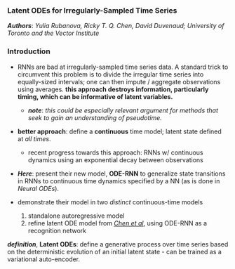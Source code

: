 ### **Latent ODEs for Irregularly-Sampled Time Series**

***Authors***: *Yulia Rubanova, Ricky T. Q. Chen, David Duvenaud; University of Toronto and the Vector Institute*

### Introduction
- RNNs are bad at irregularly-sampled time series data. A standard trick to circumvent this problem is to divide the irregular time series into equally-sized intervals; one can then impute / aggregate observations using averages. **this approach destroys information, particularly timing, which can be informative of latent variables.**
    - ***note***: *this could be especially relevant argument for methods that seek to gain an understanding of pseudotime.*
- **better approach**: define a **continuous** time model; latent state defined at *all times*.
    - recent progress towards this approach: RNNs w/ continuous dynamics using an exponential decay between observations

- ***Here***: present their new model, **ODE-RNN** to generalize state transitions in RNNs to continuous time dynamics specified by a NN (as is done in *Neural ODEs*).
- demonstrate their model in two *distinct* continuous-time models
    1. standalone autoregressive model
    2. refine latent ODE model from <a href=''>*Chen et al*</a>, using ODE-RNN as a recognition network

***definition***, **Latent ODEs**: define a generative process over time series based on the deterministic evolution of an initial latent state - can be trained as a variational auto-encoder.
